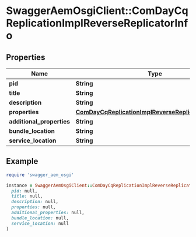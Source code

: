 # SwaggerAemOsgiClient::ComDayCqReplicationImplReverseReplicatorInfo

## Properties

| Name | Type | Description | Notes |
| ---- | ---- | ----------- | ----- |
| **pid** | **String** |  | [optional] |
| **title** | **String** |  | [optional] |
| **description** | **String** |  | [optional] |
| **properties** | [**ComDayCqReplicationImplReverseReplicatorProperties**](ComDayCqReplicationImplReverseReplicatorProperties.md) |  | [optional] |
| **additional_properties** | **String** |  | [optional] |
| **bundle_location** | **String** |  | [optional] |
| **service_location** | **String** |  | [optional] |

## Example

```ruby
require 'swagger_aem_osgi'

instance = SwaggerAemOsgiClient::ComDayCqReplicationImplReverseReplicatorInfo.new(
  pid: null,
  title: null,
  description: null,
  properties: null,
  additional_properties: null,
  bundle_location: null,
  service_location: null
)
```

